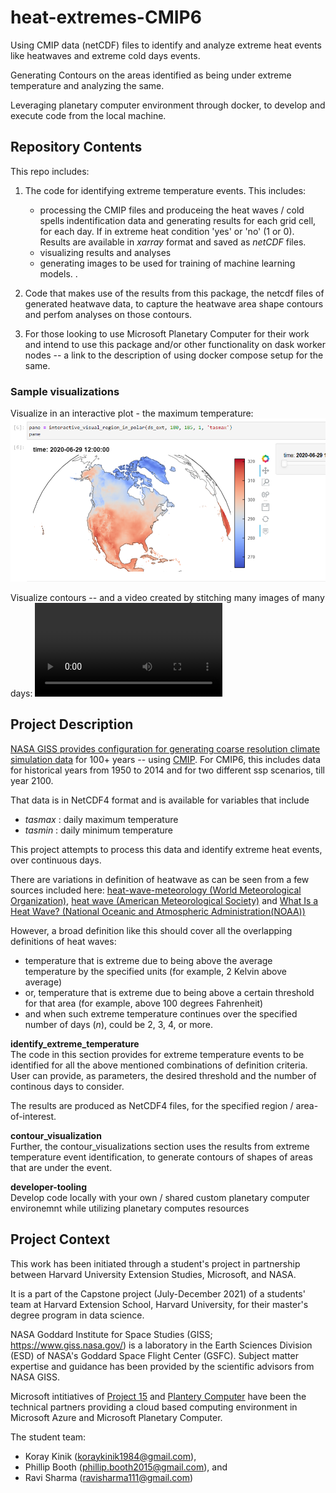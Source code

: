 # heat-extremes-CMIP6
Using CMIP data (netCDF) files to identify and analyze extreme heat events like heatwaves and extreme cold days events.

Generating Contours on the areas identified as being under extreme temperature and analyzing the same.

Leveraging planetary computer environment through docker, to develop and execute code from the local machine. 

## Repository Contents
This repo includes: 
1) The code for identifying extreme temperature events. This includes:      
    - processing the CMIP files and produceing the heat waves / cold spells indentification data and generating results for each grid cell, for each day. If in extreme heat condition 'yes' or 'no' (1 or 0). Results are available in *xarray* format and saved as *netCDF* files.
    - visualizing results and analyses
    - generating images to be used for training of machine learning models.
    .

2) Code that makes use of the results from this package, the netcdf files of generated heatwave data, to capture the heatwave area shape contours and perfom analyses on those contours.
 
3) For those looking to use Microsoft Planetary Computer for their work and intend to use this package and/or other functionality on dask worker nodes -- a link to the description of using docker compose setup for the same.

### Sample visualizations
Visualize in an interactive plot - the maximum temperature:
![Visualize maximum temperature](images/interactive_visual_polar_example_01.png)

Visualize contours -- and a video created by stitching many images of many days:
![Visualize maximum temperature](out.mp4)


## Project Description

[NASA GISS provides configuration for generating coarse resolution climate simulation data](https://data.giss.nasa.gov/modelE/cmip6/) for 100+ years -- using [CMIP](https://esgf-node.llnl.gov/projects/cmip6/). For CMIP6, this includes data for historical years from 1950 to 2014 and for two different ssp scenarios, till year 2100.

That data is in NetCDF4 format and is available for variables that include
- *tasmax* : daily maximum temperature
- *tasmin* : daily minimum temperature

This project attempts to process this data and identify extreme heat events, over continuous days.

There are variations in definition of heatwave as can be seen from a few sources included here: [heat-wave-meteorology (World Meteorological Organization)](https://www.britannica.com/science/heat-wave-meteorology), [heat wave (American Meteorological Society)](https://glossary.ametsoc.org/wiki/Heat_wave) and [What Is a Heat Wave? (National Oceanic and Atmospheric Administration(NOAA))](https://scijinks.gov/heat/)

However, a broad definition like this should cover all the overlapping definitions of heat waves:
* temperature that is extreme due to being above the average temperature by the specified units (for example, 2 Kelvin above average)
* or, temperature that is extreme due to being above a certain threshold for that area (for example, above 100 degrees Fahrenheit)
* and when such extreme temperature continues over the specified number of days (*n*), could be 2, 3, 4, or more.

**identify_extreme_temperature**  
The code in this section provides for extreme temperature events to be identified for all the above mentioned combinations of definition criteria. User can provide, as parameters, the desired threshold and the number of continous days to consider. 

The results are produced as NetCDF4 files, for the specified region / area-of-interest.

**contour_visualization**  
Further, the contour_visualizations section uses the results from extreme temperature event identification, to generate contours of shapes of areas that are under the event. 

**developer-tooling**  
 Develop code locally with your own / shared custom planetary computer environemnt while utilizing planetary computes resources

## Project Context
This work has been initiated through a student's project in partnership between Harvard University Extension Studies, Microsoft, and NASA.

It is a part of the Capstone project (July-December 2021) of a students' team at Harvard Extension School, Harvard University, for their master's degree program in data science. 

NASA Goddard Institute for Space Studies (GISS; https://www.giss.nasa.gov/) is a laboratory in the Earth Sciences Division (ESD) of NASA's Goddard Space Flight Center (GSFC). Subject matter expertise and guidance has been provided by the scientific advisors from NASA GISS.

Microsoft intitiatives of [Project 15](https://docs.microsoft.com/en-us/azure/architecture/solution-ideas/articles/project-15-iot-sustainability) and [Plantery Computer](http://planetarycomputer.microsoft.com/) have been the technical partners providing a cloud based computing environment in Microsoft Azure and Microsoft Planetary Computer. 

The student team:
* Koray Kinik (koraykinik1984@gmail.com),
* Phillip Booth (phillip.booth2015@gmail.com), and
* Ravi Sharma (ravisharma111@gmail.com)  


